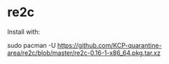 # re2c

Install with:

sudo pacman -U https://github.com/KCP-quarantine-area/re2c/blob/master/re2c-0.16-1-x86_64.pkg.tar.xz
